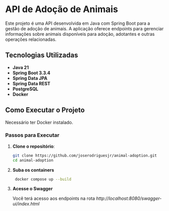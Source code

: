 # API de Adoção de Animais

Este projeto é uma API desenvolvida em Java com Spring Boot para a gestão de adoção de animais. A aplicação oferece endpoints para gerenciar informações sobre animais disponíveis para adoção, adotantes e outras operações relacionadas.

## Tecnologias Utilizadas

- **Java 21**
- **Spring Boot 3.3.4**
- **Spring Data JPA**
- **Spring Data REST**
- **PostgreSQL**
- **Docker**

## Como Executar o Projeto

Necessário ter Docker instalado.

### Passos para Executar

1. **Clone o repositório**:

   ```bash
   git clone https://github.com/joserodriguesjr/animal-adoption.git
   cd animal-adoption
   ```

2. **Suba os containers**

   ```bash
    docker compose up --build
    ```
   
3. **Acesse o Swagger**

   Você terá acesso aos endpoints na rota _http://localhost:8080/swagger-ui/index.html_
